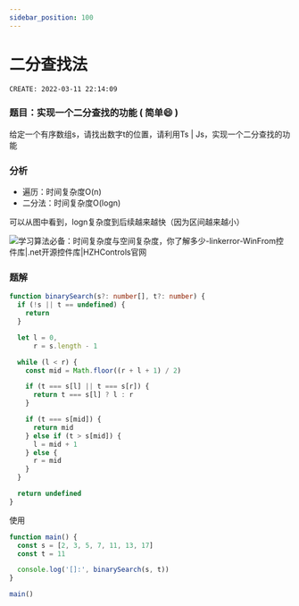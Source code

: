 ```yaml
---
sidebar_position: 100
---
```


# 二分查找法

`CREATE: 2022-03-11 22:14:09`

### 题目：实现一个二分查找的功能 ( 简单:smile: )

给定一个有序数组s，请找出数字t的位置，请利用Ts | Js，实现一个二分查找的功能

### 分析

- 遍历：时间复杂度O(n)
- 二分法：时间复杂度O(logn)

可以从图中看到，logn复杂度到后续越来越快（因为区间越来越小）

![学习算法必备：时间复杂度与空间复杂度，你了解多少-linkerror-WinFrom控件库|.net开源控件库|HZHControls官网](https://gitee.com/nahaohao/pic-upload/raw/master/img/a9a3ddd177e14c6896cb674730dd3564.png)

### 题解

```ts
function binarySearch(s?: number[], t?: number) {
  if (!s || t == undefined) {
    return
  }

  let l = 0,
      r = s.length - 1

  while (l < r) {
    const mid = Math.floor((r + l + 1) / 2)

    if (t === s[l] || t === s[r]) {
      return t === s[l] ? l : r
    }

    if (t === s[mid]) {
      return mid
    } else if (t > s[mid]) {
      l = mid + 1
    } else {
      r = mid
    }
  }

  return undefined
}
```

使用

```ts
function main() {
  const s = [2, 3, 5, 7, 11, 13, 17]
  const t = 11

  console.log('[]:', binarySearch(s, t))
}

main()
```

